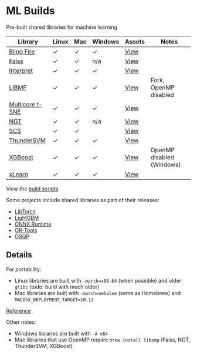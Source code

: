 # ML Builds

Pre-built shared libraries for machine learning

Library | Linux | Mac | Windows | Assets | Notes
--- | --- | --- | --- | --- | ---
[Bling Fire](https://github.com/Microsoft/BlingFire) | ✓ | ✓ | ✓ | [View](https://github.com/ankane/ml-builds/releases/tag/blingfire-master) |
[Faiss](https://github.com/facebookresearch/faiss) | ✓ | ✓ | n/a | [View](https://github.com/ankane/ml-builds/releases/tag/faiss-1.6.1) |
[Interpret](https://github.com/interpretml/interpret) | ✓ | ✓ | ✓ | [View](https://github.com/ankane/ml-builds/releases/tag/interpret-0.1.21) | |
[LIBMF](https://github.com/cjlin1/libmf) | ✓ | ✓ | ✓ | [View](https://github.com/ankane/ml-builds/releases/tag/libmf-master) | Fork, OpenMP disabled
[Multicore t-SNE](https://github.com/DmitryUlyanov/Multicore-TSNE) | ✓ | ✓ | ✓ | [View](https://github.com/ankane/ml-builds/releases/tag/multicore-tsne-master) |
[NGT](https://github.com/yahoojapan/NGT) | ✓ | ✓ | n/a | [View](https://github.com/ankane/ml-builds/releases/tag/ngt-1.10.0) |
[SCS](https://github.com/cvxgrp/scs) | ✓ | ✓ | | [View](https://github.com/ankane/ml-builds/releases/tag/scs-2.0.2) |
[ThunderSVM](https://github.com/Xtra-Computing/thundersvm) | ✓ | ✓ | ✓ | [View](https://github.com/ankane/ml-builds/releases/tag/thundersvm-0.3.4) |
[XGBoost](https://github.com/dmlc/xgboost) | ✓ | ✓ | ✓ | [View](https://github.com/ankane/ml-builds/releases/tag/xgboost-1.1.0) | OpenMP disabled (Windows)
[xLearn](https://github.com/aksnzhy/xlearn) | ✓ | ✓ | ✓ | [View](https://github.com/ankane/ml-builds/releases/tag/xlearn-0.4.4) |

View the [build scripts](.github/workflows)

Some projects include shared libraries as part of their releases:

- [LibTorch](https://pytorch.org/)
- [LightGBM](https://github.com/microsoft/LightGBM/releases)
- [ONNX Runtime](https://github.com/microsoft/onnxruntime/releases)
- [OR-Tools](https://developers.google.com/optimization/install/cpp)
- [OSQP](https://bintray.com/bstellato/generic/OSQP#files)

## Details

For portability:

- Linux libraries are built with `-march=x86-64` (when possible) and older `glibc` (todo: build with much older)
- Mac libraries are built with `-march=nehalem` (same as Homebrew) and `MACOSX_DEPLOYMENT_TARGET=10.13`

[Reference](https://gcc.gnu.org/onlinedocs/gcc/x86-Options.html)

Other notes:

- Windows libraries are built with `-A x64`
- Mac libraries that use OpenMP require `brew install libomp` (Faiss, NGT, ThunderSVM, XGBoost)
